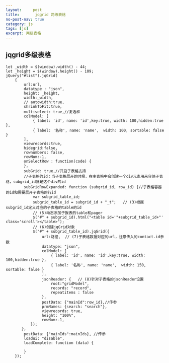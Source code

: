 ```yaml
---
layout:     post
title:       jqgrid 两级表格
no-post-nav: true
category: js
tags: [js]
excerpt: 两级表格
---
```


## jqgrid多级表格
	let _width = $(window).width() - 44;
	let _height = $(window).height() - 109;
	jQuery("#list").jqGrid(
		{
			url:url,
			datatype : "json",
			height: _height,
			width:_width,
			// autowidth:true,
			shrinkToFit:true,
			multiselect: true,//复选框 
			colModel: [
				{ label: 'id', name: 'id',key:true, width: 100,hidden:true },
				{ label: '名称', name: 'name',  width: 100, sortable: false }
			],
			viewrecords:true,
			hidegrid:false,
			rownumbers: false,  
			rowNum:-1,
			onSelectRow : function(code) {
			},
			subGrid: true,//开启子表格支持 
	        //子表格的id；当子表格展开的时候，在主表格中会创建一个div元素用来容纳子表格，subgrid_id就是这个div的id
	        subGridRowExpanded: function (subgrid_id, row_id) {//子表格容器的id和需要展开子表格的行id
	        	var subgrid_table_id;  
	            subgrid_table_id = subgrid_id + "_t";   // (3)根据subgrid_id定义对应的子表格的table的id  
	            // (5)动态添加子报表的table和pager   
	            $("#" + subgrid_id).html("<table id='"+subgrid_table_id+"' class='scroll'></table>");  
	            // (6)创建jqGrid对象   
	            $("#" + subgrid_table_id).jqGrid({  
	                url:路径,  // (7)子表格数据对应的url，注意传入的contact.id参数  
	                datatype: "json",  
	                colModel: [
	        			{ label: 'id', name: 'id',key:true, width: 100,hidden:true },
	        			{ label: '名称', name: 'name',  width: 150, sortable: false }		
	        		],
	                jsonReader: {   // (8)针对子表格的jsonReader设置  
	                    root:"gridModel",  
	                    records: "record",  
	                    repeatitems : false  
	                },  
	                postData: {"mainId":row_id},//传参
	                prmNames: {search: "search"},  
	                viewrecords: true,  
	                height: "100%",  
	                rowNum:-1,
	           });  
	       },           
			postData: {"mainIds":mainIds}, //传参
			loadui: "disable",
			loadComplete: function (data) {
		
			}
		});

